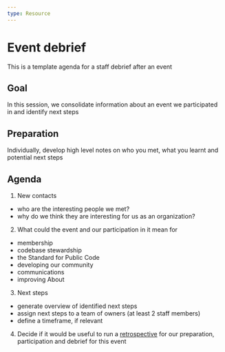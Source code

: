 ```yaml
---
type: Resource
---
```


# Event debrief

This is a template agenda for a staff debrief after an event

## Goal

In this session, we consolidate information about an event we participated in and identify next steps

## Preparation

Individually, develop high level notes on who you met, what you learnt and potential next steps

## Agenda

1) New contacts
  * who are the interesting people we met?
  * why do we think they are interesting for us as an organization?
2) What could the event and our participation in it mean for
  * membership
  * codebase stewardship
  * the Standard for Public Code
  * developing our community
  * communications
  * improving About
3) Next steps
  * generate overview of identified next steps
  * assign next steps to a team of owners (at least 2 staff members)
  * define a timeframe, if relevant
4) Decide if it would be useful to run a [retrospective](retrospective.md) for our preparation, participation and debrief for this event
